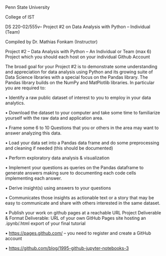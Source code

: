 Penn State University

College of IST

DS 220-02/555v– Project #2 on Data Analysis with Python – Individual
(Team)

Compiled by Dr. Mathias Fonkam (Instructor)

Project #2 – Data Analysis with Python – An Individual or Team (max 6) Project which you
should each host on your individual Github Account

The broad goal for your Project #2 is to demonstrate some understanding and appreciation for
data analysis using Python and its growing suite of Data Science libraries with a special focus on
the Pandas library. The Pandas library builds on the NumPy and MatPlotlib libraries. In particular
you are required to:

• Identify a raw public dataset of interest to you to employ in your data analytics.

• Download the dataset to your computer and take some time to familiarize yourself with the
raw data and application area.

• Frame some 6 to 10 Questions that you or others in the area may want to answer analyzing
this data.

• Load your data set into a Pandas data frame and do some preprocessing and cleaning if
needed (this should be documented)

• Perform exploratory data analysis & visualization

• Implement your questions as queries on the Pandas dataframe to generate answers making
sure to documenting each code cells implementing each answer.

• Derive insight(s) using answers to your questions

• Communicates those insights as actionable text or a story that may be easy to communicate
and share with others interested in the same dataset.

• Publish your work on github pages at a reachable URL
Project Deliverable & Format
Deliverable: URL of your own GitHub Pages site hosting an .ipynb/.html export of your final
tutorial

• https://pages.github.com/ – you need to register and create a GitHub account

• https://github.com/blog/1995-github-jupyter-notebooks-3

